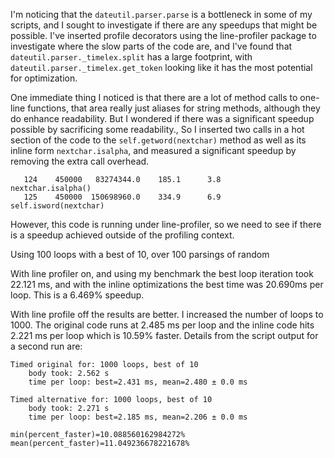 I'm noticing that the `dateutil.parser.parse` is a bottleneck in some of my
scripts, and I sought to investigate if there are any speedups that might be
possible. I've inserted profile decorators using the line-profiler package to 
investigate where the slow parts of the code are, and I've found that 
`dateutil.parser._timelex.split` has a large footprint, with
`dateutil.parser._timelex.get_token` looking like it has the most potential for
optimization.


One immediate thing I noticed is that there are a lot of method calls to
one-line functions, that area really just aliases for string methods, although
they do enhance readability. But I wondered if there was a significant speedup
possible by sacrificing some readability., So I inserted two calls in a hot
section of the code to the `self.getword(nextchar)` method as well as its
inline form `nextchar.isalpha`, and measured a significant speedup by removing
the extra call overhead.


```
   124    450000   83274344.0    185.1      3.8                  nextchar.isalpha()
   125    450000  150698960.0    334.9      6.9                  self.isword(nextchar)
```

However, this code is running under line-profiler, so we need to see if there
is a speedup achieved outside of the profiling context. 

Using 100 loops with a best of 10, over 100 parsings of random 

With line profiler on, and using my benchmark the best loop iteration took
22.121 ms, and with the inline optimizations the best time was 20.690ms per
loop. This is a 6.469% speedup.

With line profile off the results are better. I increased the number of loops to 1000. 
The original code runs at 2.485 ms per loop and the inline code hits 2.221 ms
per loop which is 10.59% faster.
Details from the script output for a second run are:

```
Timed original for: 1000 loops, best of 10
    body took: 2.562 s
    time per loop: best=2.431 ms, mean=2.480 ± 0.0 ms

Timed alternative for: 1000 loops, best of 10
    body took: 2.271 s
    time per loop: best=2.185 ms, mean=2.206 ± 0.0 ms

min(percent_faster)=10.088560162984272%
mean(percent_faster)=11.049236678221678%
```
